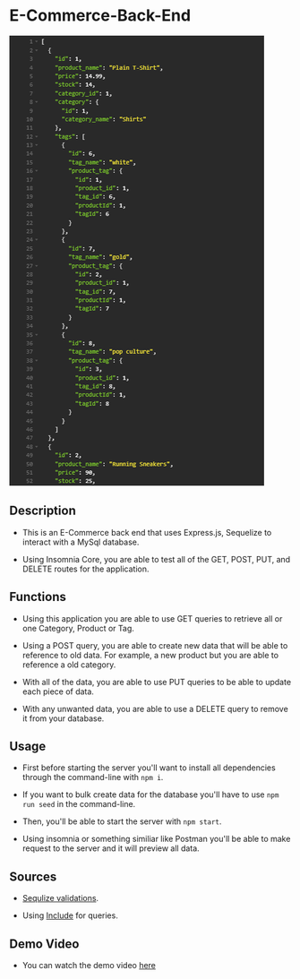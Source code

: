 # E-Commerce-Back-End

![Image of insomnia running the routes](./assets/images/e-commerce-back-end.png)

## Description 

- This is an E-Commerce back end that uses Express.js, Sequelize to interact with a MySql database.

- Using Insomnia Core, you are able to test all of the GET, POST, PUT, and DELETE routes for the application.

## Functions

- Using this application you are able to use GET queries to retrieve all or one Category, Product or Tag.

- Using a POST query, you are able to create new data that will be able to reference to old data. For example, a new product but you are able to reference a old category.

- With all of the data, you are able to use PUT queries to be able to update each piece of data.

- With any unwanted data, you are able to use a DELETE query to remove it from your database.

## Usage

- First before starting the server you'll want to install all dependencies through the command-line with `npm i`.

- If you want to bulk create data for the database you'll have to use `npm run seed` in the command-line.

- Then, you'll be able to start the server with `npm start`.

- Using insomnia or something similiar like Postman you'll be able to make request to the server and it will preview all data.

## Sources

- [Sequlize validations](https://sequelize.org/docs/v6/core-concepts/validations-and-constraints/).

- Using [Include](https://gist.github.com/zcaceres/83b554ee08726a734088d90d455bc566) for queries.

## Demo Video

- You can watch the demo video [here](https://app.screencastify.com/v3/watch/PxCX96ONMPTdpbyl2gL7)